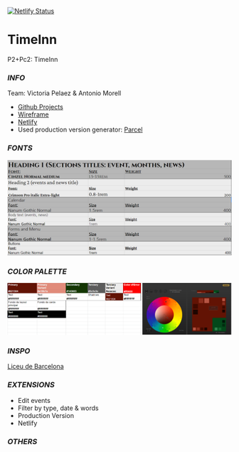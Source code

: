 [![Netlify Status](https://api.netlify.com/api/v1/badges/2dec0de1-0855-497e-8b80-cffde481f69e/deploy-status)](https://app.netlify.com/sites/focused-neumann-3c3171/deploys)

# TimeInn

P2+Pc2: TimeInn

### *INFO*

Team: Victoria Pelaez & Antonio Morell

- [Github Projects](https://github.com/amorellb/TimeInn/projects/1)
- [Wireframe](https://balsamiq.cloud/sbduqxt/p36dhva)
- [Netlify](https://focused-neumann-3c3171.netlify.app/index.html)
- Used production version generator: [Parcel](https://parceljs.org/)

### *FONTS*
![fuentes de Google](docs/font_palette.png)

### *COLOR PALETTE*
![paleta de colores](docs/color_palette.png)

### *INSPO*
[Liceu de Barcelona](https://www.liceubarcelona.cat/es)

### *EXTENSIONS*

- Edit events
- Filter by type, date & words
- Production Version
- Netlify

### *OTHERS*
